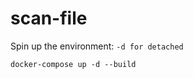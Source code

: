 # scan-file


Spin up the environment: `````-d for detached`````

```shell
docker-compose up -d --build
```